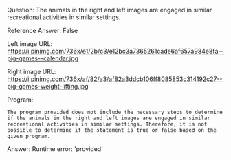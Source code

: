 Question: The animals in the right and left images are engaged in similar recreational activities in similar settings.

Reference Answer: False

Left image URL: https://i.pinimg.com/736x/e1/2b/c3/e12bc3a7365261cade6af657a984e8fa--pig-games--calendar.jpg

Right image URL: https://i.pinimg.com/736x/af/82/a3/af82a3ddcb106ff8085853c314192c27--pig-games-weight-lifting.jpg

Program:

```
The program provided does not include the necessary steps to determine if the animals in the right and left images are engaged in similar recreational activities in similar settings. Therefore, it is not possible to determine if the statement is true or false based on the given program.
```
Answer: Runtime error: 'provided'

